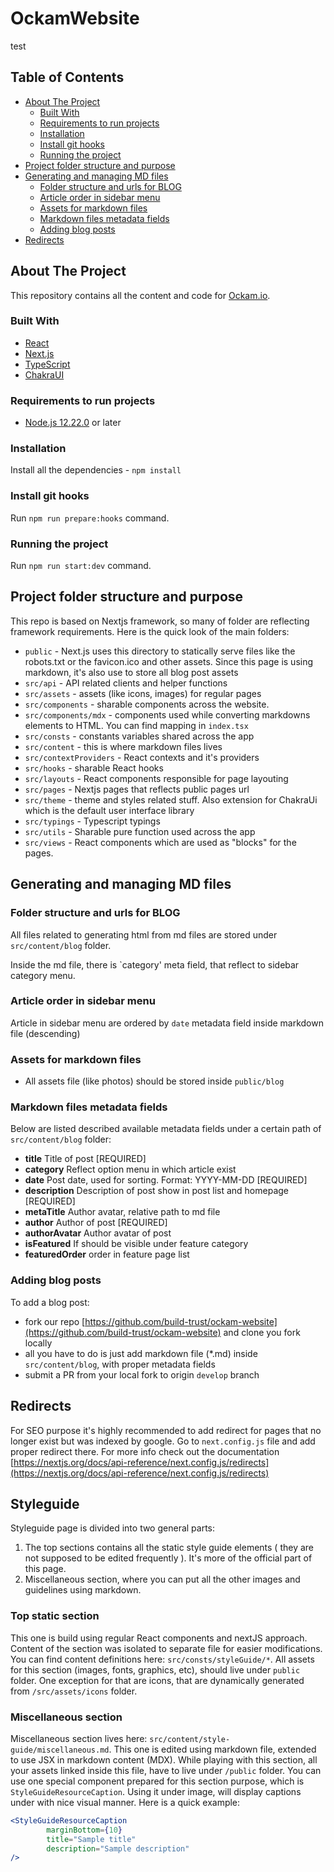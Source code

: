 # OckamWebsite
test
## Table of Contents

- [About The Project](#about-the-project)
    * [Built With](#built-with)
    * [Requirements to run projects](#requirements-to-run-projects)
    * [Installation](#installation)
    * [Install git hooks](#install-git-hooks)
    * [Running the project](#running-the-project)
- [Project folder structure and purpose](#project-folder-structure-and-purpose)
- [Generating and managing MD files](#generating-and-managing-md-files)
    * [Folder structure and urls for BLOG](#folder-structure-and-urls-for-blog)
    * [Article order in sidebar menu](#article-order-in-sidebar-menu)
    * [Assets for markdown files](#assets-for-markdown-files)
    * [Markdown files metadata fields](#markdown-files-metadata-fields)
    * [Adding blog posts](#adding-blog-posts)
- [Redirects](#redirects)

## About The Project

This repository contains all the content and code for [Ockam.io](https://www.ockam.io/).

### Built With

- [React](https://reactjs.org/)
- [Next.js](https://nextjs.org)
- [TypeScript](https://www.typescriptlang.org/)
- [ChakraUI](https://chakra-ui.com/)


### Requirements to run projects

- [Node.js 12.22.0](https://nodejs.org) or later

### Installation
Install all the dependencies - `npm install`

### Install git hooks
Run `npm run prepare:hooks` command.

### Running the project
Run `npm run start:dev` command.



## Project folder structure and purpose

This repo is based on Nextjs framework, so many of folder are reflecting framework requirements. Here is the quick look of the main folders:
- `public` - Next.js uses this directory to statically serve files like the robots.txt or the favicon.ico and other assets. Since this page is using markdown, it's also use to store all blog post assets
- `src/api` - API related clients and helper functions
- `src/assets` - assets (like icons, images) for regular pages
- `src/components` - sharable components across the website.
- `src/components/mdx` - components used while converting markdowns elements to HTML. You can find mapping in `index.tsx`
- `src/consts` - constants variables shared across the app
- `src/content` - this is where markdown files lives
- `src/contextProviders` - React contexts and it's providers
- `src/hooks` - sharable React hooks
- `src/layouts` - React components responsible for page layouting
- `src/pages` - Nextjs pages that reflects public pages url
- `src/theme` - theme and styles related stuff. Also extension for ChakraUi which is the default user interface library
- `src/typings` - Typescript typings
- `src/utils` - Sharable pure function used across the app
- `src/views` - React components which are used as "blocks" for the pages.



## Generating and managing MD files

### Folder structure and urls for BLOG

All files related to generating html from md files are stored under `src/content/blog` folder.

Inside the md file, there is `category' meta field, that reflect to sidebar category menu.

### Article order in sidebar menu

Article in sidebar menu are ordered by `date` metadata field inside markdown file (descending)

### Assets for markdown files

- All assets file (like photos) should be stored inside `public/blog`

### Markdown files metadata fields

Below are listed described available metadata fields under a certain path of `src/content/blog` folder:

- **title** Title of post [REQUIRED]
- **category** Reflect option menu in which article exist
- **date** Post date, used for sorting. Format: YYYY-MM-DD [REQUIRED]
- **description** Description of post show in post list and homepage [REQUIRED]
- **metaTitle** Author avatar, relative path to md file
- **author** Author of post [REQUIRED]
- **authorAvatar** Author avatar of post
- **isFeatured** If should be visible under feature category
- **featuredOrder** order in feature page list

### Adding blog posts

To add a blog post:
- fork our repo [https://github.com/build-trust/ockam-website](https://github.com/build-trust/ockam-website) and clone you fork locally
- all you have to do is just add markdown file (*.md) inside `src/content/blog`, with proper metadata fields
- submit a PR from your local fork to origin `develop` branch

## Redirects

For SEO purpose it's highly recommended to add redirect for pages that no longer exist but was indexed by google.
Go to `next.config.js` file and add proper redirect there. For more info check out the documentation [https://nextjs.org/docs/api-reference/next.config.js/redirects](https://nextjs.org/docs/api-reference/next.config.js/redirects)

## Styleguide

Styleguide page is divided into two general parts:
1. The top sections contains all the static style guide elements ( they are not supposed to be edited frequently ). It's more of the official part of this page.
2. Miscellaneous section, where you can put all the other images and guidelines using markdown.

### Top static section
This one is build using regular React components and nextJS approach. Content of the section was isolated to separate file for easier modifications. 
You can find content definitions here: `src/consts/styleGuide/*`.
All assets for this section (images, fonts, graphics, etc), should live under `public` folder. One exception for that are icons, that are dynamically generated from `/src/assets/icons` folder.

### Miscellaneous section
Miscellaneous section lives here: `src/content/style-guide/miscellaneous.md`. This one is edited using markdown file, extended to use JSX in markdown content (MDX). While playing with this section, all your assets linked inside this file, have to live under `/public` folder.
You can use one special component prepared for this section purpose, which is `StyleGuideResourceCaption`. Using it under image, will display captions under with nice visual manner. Here is a quick example:
```jsx
<StyleGuideResourceCaption
        marginBottom={10}
        title="Sample title"
        description="Sample description"
/>
```




